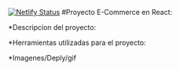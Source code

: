 [![Netlify Status](https://api.netlify.com/api/v1/badges/9361f901-02e4-4807-9f34-259676d36bbe/deploy-status)](https://app.netlify.com/sites/codercommercereact/deploys)
#Proyecto E-Commerce en React:

*Descripcion del proyecto:

*Herramientas utilizadas para el proyecto:

*Imagenes/Deply/gif